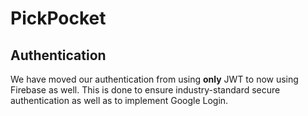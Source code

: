 # PickPocket

## Authentication

We have moved our authentication from using **only** JWT to now using Firebase as well.
This is done to ensure industry-standard secure authentication as well as to 
implement Google Login. 

